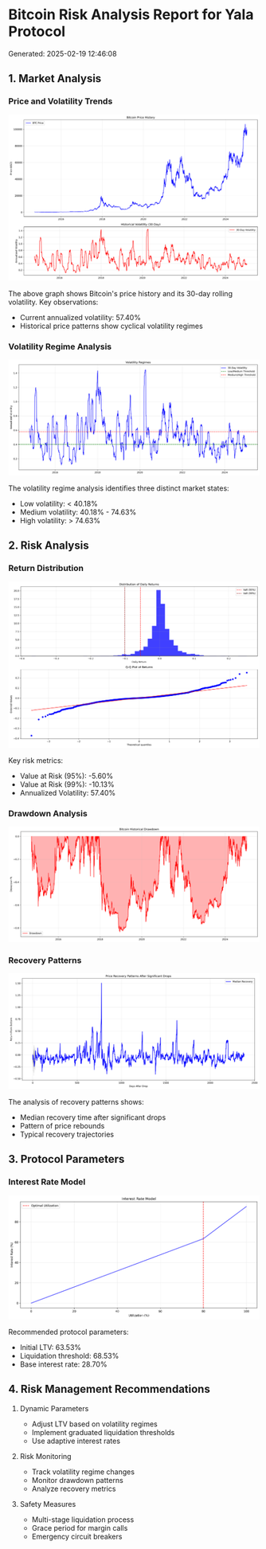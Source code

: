 # Bitcoin Risk Analysis Report for Yala Protocol
Generated: 2025-02-19 12:46:08

## 1. Market Analysis

### Price and Volatility Trends
![Price and Volatility](../figures/price_and_volatility.png)

The above graph shows Bitcoin's price history and its 30-day rolling volatility. Key observations:
- Current annualized volatility: 57.40%
- Historical price patterns show cyclical volatility regimes

### Volatility Regime Analysis
![Volatility Regimes](../figures/volatility_regimes.png)

The volatility regime analysis identifies three distinct market states:
- Low volatility: < 40.18%
- Medium volatility: 40.18% - 74.63%
- High volatility: > 74.63%

## 2. Risk Analysis

### Return Distribution
![Return Distribution](../figures/return_distribution.png)

Key risk metrics:
- Value at Risk (95%): -5.60%
- Value at Risk (99%): -10.13%
- Annualized Volatility: 57.40%

### Drawdown Analysis
![Drawdown Analysis](../figures/drawdown_analysis.png)

### Recovery Patterns
![Recovery Patterns](../figures/recovery_patterns.png)

The analysis of recovery patterns shows:
- Median recovery time after significant drops
- Pattern of price rebounds
- Typical recovery trajectories

## 3. Protocol Parameters

### Interest Rate Model
![Interest Rate Model](../figures/interest_rate_model.png)

Recommended protocol parameters:
- Initial LTV: 63.53%
- Liquidation threshold: 68.53%
- Base interest rate: 28.70%

## 4. Risk Management Recommendations

1. Dynamic Parameters
   - Adjust LTV based on volatility regimes
   - Implement graduated liquidation thresholds
   - Use adaptive interest rates

2. Risk Monitoring
   - Track volatility regime changes
   - Monitor drawdown patterns
   - Analyze recovery metrics

3. Safety Measures
   - Multi-stage liquidation process
   - Grace period for margin calls
   - Emergency circuit breakers
